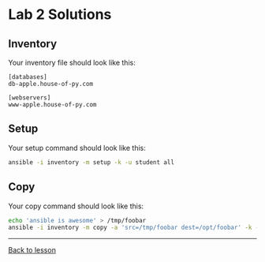 # Lab 2 Solutions

## Inventory

Your inventory file should look like this:

```
[databases]
db-apple.house-of-py.com

[webservers]
www-apple.house-of-py.com
```

## Setup

Your setup command should look like this:

```bash
ansible -i inventory -m setup -k -u student all
```

## Copy

Your copy command should look like this:

```bash
echo 'ansible is awesome' > /tmp/foobar
ansible -i inventory -m copy -a 'src=/tmp/foobar dest=/opt/foobar' -k -b -u student www-apple.house-of-py.com
```

---

[Back to lesson](02_ad-hoc_commands.md)
